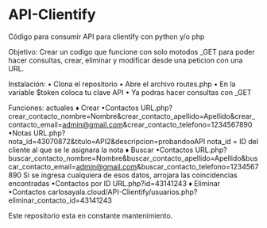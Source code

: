 # API-Clientify
 Código para consumir API para clientify con python y/o php

Objetivo:
Crear un codigo que funcione con solo motodos _GET para poder hacer consultas, crear, eliminar y modificar desde una peticion con una URL.

Instalación:
• Clona el repositorio
• Abre el archivo routes.php
• En la variable $token coloca tu clave API
• Ya podras hacer consultas con _GET

Funciones: actuales
♦ Crear
    •Contactos
        URL.php?crear_contacto_nombre=Nombre&crear_contacto_apellido=Apellido&crear_contacto_email=admin@gmail.com&crear_contacto_telefono=1234567890
    •Notas
        URL.php?nota_id=43070872&titulo=API2&descripcion=probandooAPI
        nota_id = ID del cliente al que se le asignara la nota
♦ Buscar
    •Contactos
        URL.php?buscar_contacto_nombre=Nombre&buscar_contacto_apellido=Apellido&buscar_contacto_email=admin@gmail.com&buscar_contacto_telefono=1234567890
        Si se ingresa cualquiera de esos datos, arrojara las coincidencias encontradas
    •Contactos por ID
        URL.php?id=43141243
♦ Eliminar
    •Contactos
        carlosayala.cloud/API-Clientify/usuarios.php?eliminar_contacto_id=43141243

Este repositorio esta en constante mantenimiento.